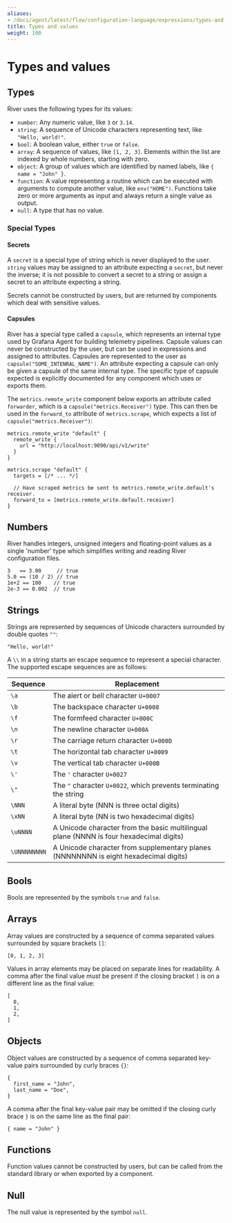 ```yaml
---
aliases:
- /docs/agent/latest/flow/configuration-language/expressions/types-and-values
title: Types and values
weight: 100
---
```


# Types and values

## Types

River uses the following types for its values:

* `number`: Any numeric value, like `3` or `3.14`.
* `string`: A sequence of Unicode characters representing text, like `"Hello, world!"`.
* `bool`: A boolean value, either `true` or `false`.
* `array`: A sequence of values, like `[1, 2, 3]`. Elements within the
  list are indexed by whole numbers, starting with zero.
* `object`: A group of values which are identified by named labels, like
  `{ name = "John" }`.
* `function`: A value representing a routine which can be executed with
  arguments to compute another value, like `env("HOME")`. Functions take zero
  or more arguments as input and always return a single value as output.
* `null`: A type that has no value.

### Special Types

#### Secrets

A `secret` is a special type of string which is never displayed to the user.
`string` values may be assigned to an attribute expecting a `secret`, but never
the inverse; it is not possible to convert a secret to a string or assign a
secret to an attribute expecting a string.

Secrets cannot be constructed by users, but are returned by components which
deal with sensitive values.

#### Capsules

River has a special type called a `capsule`, which represents an internal type
used by Grafana Agent for building telemetry pipelines. Capsule values can
never be constructed by the user, but can be used in expressions and assigned
to attributes. Capsules are represented to the user as
`capsule("SOME_INTENRAL_NAME")`. An attribute expecting a capsule can only be
given a capsule of the same internal type. The specific type of capsule
expected is explicitly documented for any component which uses or exports them.


The `metrics.remote_write` component below exports an attribute called
`forwarder`, which is a `capsule("metrics.Receiver")` type. This can then be
used in the `forward_to` attribute of `metrics.scrape`, which expects a list of
`capsule("metrics.Receiver")`:

```river
metrics.remote_write "default" {
  remote_write {
    url = "http://localhost:9090/api/v1/write"
  }
}

metrics.scrape "default" {
  targets = [/* ... */]

  // Have scraped metrics be sent to metrics.remote_write.default's receiver.
  forward_to = [metrics.remote_write.default.receiver]
}
```

## Numbers
River handles integers, unsigned integers and floating-point values as a single
'number' type which simplifies writing and reading River configuration files.

```
3   == 3.00     // true
5.0 == (10 / 2) // true
1e+2 == 100    // true
2e-3 == 0.002  // true
```

## Strings
Strings are represented by sequences of Unicode characters surrounded by double
quotes `""`:
```
"Hello, world!"
```

A `\\` in a string starts an escape sequence to represent a special character.
The supported escape sequences are as follows:

| Sequence | Replacement |
| -------- | ----------- |
| `\a` | The alert or bell character `U+0007` |
| `\b` | The backspace character `U+0008` |
| `\f` | The formfeed character `U+000C` |
| `\n` | The newline character `U+000A` |
| `\r` | The carriage return character `U+000D` |
| `\t` | The horizontal tab character `U+0009` |
| `\v` | The vertical tab character `U+000B` |
| `\'` | The `'` character `U+0027` |
| `\"` | The `"` character `U+0022`, which prevents terminating the string |
| `\NNN` | A literal byte (NNN is three octal digits) |
| `\xNN` | A literal byte (NN is two hexadecimal digits) |
| `\uNNNN` | A Unicode character from the basic multilingual plane (NNNN is four hexadecimal digits) |
| `\UNNNNNNNN` | A Unicode character from supplementary planes (NNNNNNNN is eight hexadecimal digits) |

## Bools
Bools are represented by the symbols `true` and `false`.

## Arrays
Array values are constructed by a sequence of comma separated values surrounded
by square brackets `[]`:
```
[0, 1, 2, 3]
```

Values in array elements may be placed on separate lines for readability. A
comma after the final value must be present if the closing bracket `]`
is on a different line as the final value:
```
[
  0,
  1,
  2,
]
```

## Objects
Object values are constructed by a sequence of comma separated key-value pairs
surrounded by curly braces `{}`:
```
{
  first_name = "John",
  last_name = "Doe",
}
```
A comma after the final key-value pair may be omitted if the closing curly
brace `}` is on the same line as the final pair:
```
{ name = "John" }
```

## Functions
Function values cannot be constructed by users, but can be called from the
standard library or when exported by a component.

## Null
The null value is represented by the symbol `null`.

